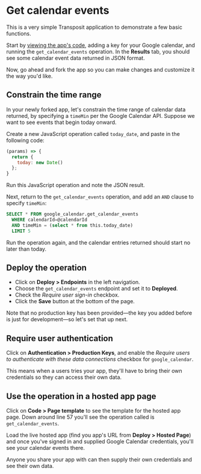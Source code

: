 # Get calendar events

This is a very simple Transposit application to demonstrate a few basic functions.

Start by [viewing the app's code](https://console.transposit.com/t/transposit_sample/calendarevents), adding a key for your Google calendar, and running the `get_calendar_events` operation. In the **Results** tab, you should see some calendar event data returned in JSON format.

Now, go ahead and fork the app so you can make changes and customize it the way you'd like.

## Constrain the time range

In your newly forked app, let's constrain the time range of calendar data returned, by specifying a `timeMin` per the Google Calendar API. Suppose we want to see events that begin today onward.

Create a new JavaScript operation called `today_date`, and paste in the following code:

```javascript
(params) => {
  return {
    today: new Date()
  };
}
```

Run this JavaScript operation and note the JSON result.

Next, return to the `get_calendar_events` operation, and add an `AND` clause to specify `timeMin`:

```sql
SELECT * FROM google_calendar.get_calendar_events
  WHERE calendarId=@calendarId
  AND timeMin = (select * from this.today_date)
  LIMIT 5
```

Run the operation again, and the calendar entries returned should start no later than today.

## Deploy the operation

  * Click on **Deploy > Endpoints** in the left navigation.
  * Choose the `get_calendar_events` endpoint and set it to **Deployed**.
  * Check the _Require user sign-in_ checkbox.
  * Click the **Save** button at the bottom of the page.

Note that no production key has been provided&mdash;the key you added before is just for development&mdash;so let's set that up next.

## Require user authentication

Click on **Authentication > Production Keys**, and enable the _Require users to authenticate with these data connections_ checkbox for `google_calendar`.

This means when a users tries your app, they'll have to bring their own credentials so they can access their own data.

## Use the operation in a hosted app page

Click on **Code > Page template** to see the template for the hosted app page. Down around line 57 you'll see the operation called is `get_calendar_events`.

Load the live hosted app (find you app's URL from **Deploy > Hosted Page**) and once you've signed in and supplied Google Calendar credentials, you'll see your calendar events there.

Anyone you share your app with can then supply their own credentials and see their own data.